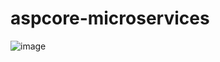 # aspcore-microservices

![image](https://user-images.githubusercontent.com/84131523/118359658-1cf3c800-b5a2-11eb-8e81-c3476a0c72bf.png)
